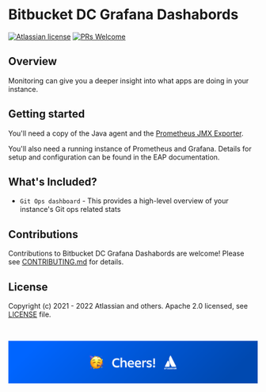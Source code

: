 # Bitbucket DC Grafana Dashabords
[![Atlassian license](https://img.shields.io/badge/license-Apache%202.0-blue.svg?style=flat-square)](LICENSE) [![PRs Welcome](https://img.shields.io/badge/PRs-welcome-brightgreen.svg?style=flat-square)](CONTRIBUTING.md)

## Overview
Monitoring can give you a deeper insight into what apps are doing in your instance.

## Getting started
You'll need a copy of the Java agent and the [Prometheus JMX Exporter](https://github.com/prometheus/jmx_exporter).

You'll also need a running instance of Prometheus and Grafana. Details for setup and configuration can be found in the EAP documentation.

## What's Included?

* `Git Ops dashboard` - This provides a high-level overview of your instance's Git ops related stats

## Contributions

Contributions to Bitbucket DC Grafana Dashabords are welcome! Please see [CONTRIBUTING.md](CONTRIBUTING.md) for details.

## License

Copyright (c) 2021 - 2022 Atlassian and others.
Apache 2.0 licensed, see [LICENSE](LICENSE) file.

<br/> 

[![With â¤ï¸ from Atlassian](https://raw.githubusercontent.com/atlassian-internal/oss-assets/master/banner-cheers-light.png)](https://www.atlassian.com)
